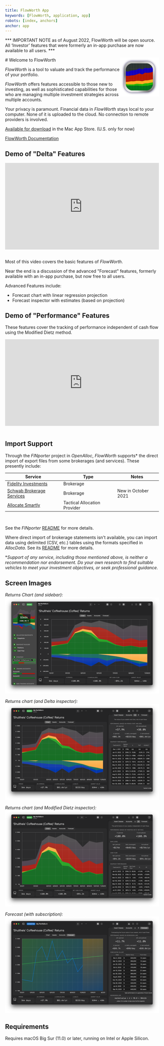 ```yaml
---
title: FlowWorth App
keywords: [FlowWorth, application, app]
robots: [index, anchors]
anchor: app
---
```



*** IMPORTANT NOTE as of August 2022, FlowWorth will be open source. All ‘Investor’ features that were formerly an in-app purchase are now available to all users. ***

<img align="right" src="../images/worth_icon.png" width="128" height="128"/>
# Welcome to FlowWorth

_FlowWorth_ is a tool to valuate and track the performance of your portfolio.

_FlowWorth_ offers features accessible to those new to investing, as well as sophisticated capabilities for those who are managing multiple investment strategies across multiple accounts.

Your privacy is paramount. Financial data in _FlowWorth_ stays local to your computer. None of it is uploaded to the cloud. No connection to remote providers is involved. 

[Available for download](https://apps.apple.com/us/app/flowworth/id1592421733) in the Mac App Store. (U.S. only for now)

[FlowWorth Documentation](/worth/contents/index.html)

## Demo of "Delta" Features

<div style="padding:56.25% 0 0 0;position:relative;"><iframe src="https://player.vimeo.com/video/642480106?badge=0&amp;autopause=0&amp;player_id=0&amp;app_id=58479" frameborder="0" allow="autoplay; fullscreen; picture-in-picture" allowfullscreen style="position:absolute;top:0;left:0;width:100%;height:100%;" title="FlowAllocator-Basic-1 - HD 1080p.mov"></iframe></div><script src="https://player.vimeo.com/api/player.js"></script>

<br/>

Most of this video covers the basic features of _FlowWorth_.

Near the end is a discussion of the advanced "Forecast" features, formerly available with an in-app purchase, but now free to all users.

Advanced Features include:

* Forecast chart with linear regression projection
* Forecast inspector with estimates (based on projection)

## Demo of "Performance" Features

These features cover the tracking of performance independent of cash flow using the Modified Dietz method.

<div style="padding:56.25% 0 0 0;position:relative;"><iframe src="https://player.vimeo.com/video/642778584?badge=0&amp;autopause=0&amp;player_id=0&amp;app_id=58479" frameborder="0" allow="autoplay; fullscreen; picture-in-picture" allowfullscreen style="position:absolute;top:0;left:0;width:100%;height:100%;" title="FlowAllocator-Basic-1 - HD 1080p.mov"></iframe></div><script src="https://player.vimeo.com/api/player.js"></script>

<br/>

## Import Support

Through the _FINporter_ project in _OpenAlloc_, _FlowWorth_ supports\* the direct import of export files from some brokerages (and services). These presently include:

<div class="special_table"></div>

| Service | Type | Notes |
| ------- | ---- | ------- |
| [Fidelity Investments](https://fidelity.com) | Brokerage | |
| [Schwab Brokerage Services](https://schwab.com) | Brokerage | New in October 2021 |
| [Allocate Smartly](https://allocatesmartly.com) | Tactical Allocation Provider | |

<br/>

See the _FINporter_ [README](https://github.com/openalloc/FINporter) for more details.

Where direct import of brokerage statements isn't available, you can import data using delimited (CSV, etc.) tables using the formats specified in _AllocData_. See its [README](https://github.com/openalloc/AllocData) for more details.

\*_Support of any service, including those mentioned above, is neither a recommendation nor endorsement. Do your own research to find suitable vehicles to meet your investment objectives, or seek professional guidance._

## Screen Images

_Returns Chart (and sidebar):_
![Optimizer](/images/worth0.png#center)

_Returns chart (and Delta inspector):_
![Sidebar](/images/worth1.png#center)

_Returns chart (and Modified Dietz inspector):_
![Sidebar](/images/worth2.png#center)

_Forecast (with subscription):_
![Optimizer](/images/worth3.png#center)

## Requirements

Requires macOS Big Sur (11.0) or later, running on Intel or Apple Silicon.



